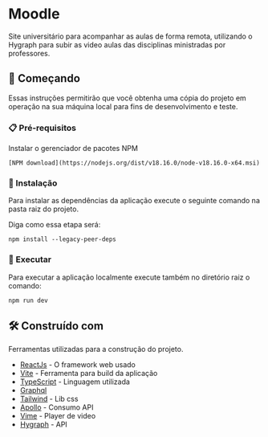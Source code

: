 # Moodle
Site universitário para acompanhar as aulas de forma remota, utilizando o Hygraph para subir as video aulas das disciplinas ministradas por professores.

## 🚀 Começando

Essas instruções permitirão que você obtenha uma cópia do projeto em operação na sua máquina local para fins de desenvolvimento e teste.

### 📋 Pré-requisitos

Instalar o gerenciador de pacotes NPM

```
[NPM download](https://nodejs.org/dist/v18.16.0/node-v18.16.0-x64.msi)
```

### 🔧 Instalação

Para instalar as dependências da aplicação execute o seguinte comando na pasta raiz do projeto.

Diga como essa etapa será:

```
npm install --legacy-peer-deps
```

### 🔩 Executar

Para executar a aplicação localmente execute também no diretório raiz o comando: 

```
npm run dev
```

## 🛠️ Construído com

Ferramentas utilizadas para a construção do projeto.

* [ReactJs](https://react.dev/) - O framework web usado
* [Vite](https://vitejs.dev/) - Ferramenta para build da aplicação
* [TypeScript](https://www.typescriptlang.org/) - Linguagem utilizada
* [Graphql](https://graphql.org/) 
* [Tailwind](https://tailwindcss.com/) - Lib css 
* [Apollo](https://www.apollographql.com/) - Consumo API
* [Vime](https://vimejs.com/) - Player de video
* [Hygraph](https://hygraph.com/) - API

